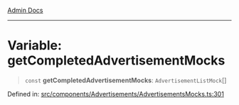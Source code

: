 [Admin Docs](/)

***

# Variable: getCompletedAdvertisementMocks

> `const` **getCompletedAdvertisementMocks**: `AdvertisementListMock`[]

Defined in: [src/components/Advertisements/AdvertisementsMocks.ts:301](https://github.com/PalisadoesFoundation/talawa-admin/blob/main/src/components/Advertisements/AdvertisementsMocks.ts#L301)
